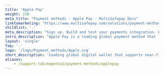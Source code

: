 ```yaml
---
title: 'Apple Pay'
weight: 230
meta_title: "Payment methods - Apple Pay - MultiSafepay Docs"
linktomarketing: "https://www.multisafepay.com/solutions/payment-methods/applepay"
childlist: '.'
meta_description: "Sign up. Build and test your payments integration. Explore our products and services. Use our API Reference, SDKs, and wrappers. Get support."
intro_description: "Apple Pay is a leading global payment method that lets customers tokenize their payment details in a digital wallet. It supports Maestro, Mastercard, and Visa, and Dutch bank accounts. Customers can make both online and near-field communication (NFC) payments. An additional layer of security is provided by 3D Secure, which requires customers to verify their identity."
layout: 'single'
faq: '.'
logo: '/logo/Payment_methods/Apple.svg' 
short_description: 'Leading global digital wallet that supports near-field communication payments.'
aliases:
    - /support-tab/magento2/payment-methods/applepay
---
```





